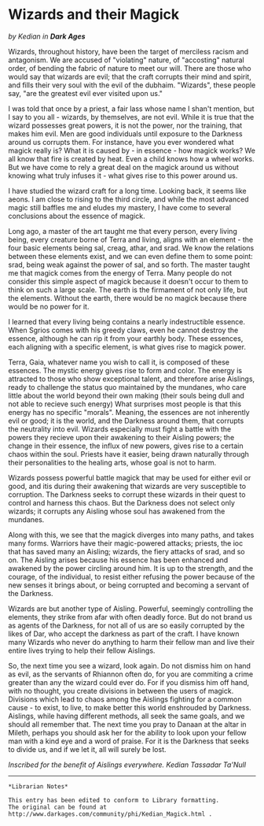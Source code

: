# Wizards and their Magick

_by Kedian in **Dark Ages**_

Wizards, throughout history, have been the target of merciless racism and
antagonism. We are accused of "violating" nature, of "accosting" natural order,
of bending the fabric of nature to meet our will. There are those who would say
that wizards are evil; that the craft corrupts their mind and spirit, and fills
their very soul with the evil of the dubhaim. "Wizards", these people say, "are
the greatest evil ever visited upon us."

I was told that once by a priest, a fair lass whose name I shan't mention, but
I say to you all - wizards, by themselves, are not evil. While it is true that
the wizard possesses great powers, it is not the power, nor the training, that
makes him evil. Men are good individuals until exposure to the Darkness around
us corrupts them. For instance, have you ever wondered what magick really is?
What it is caused by - in essence - how magick works? We all know that fire is
created by heat. Even a child knows how a wheel works. But we have come to rely
a great deal on the magick around us without knowing what truly infuses it -
what gives rise to this power around us.

I have studied the wizard craft for a long time. Looking back, it seems like
aeons. I am close to rising to the third circle, and while the most advanced
magic still baffles me and eludes my mastery, I have come to several
conclusions about the essence of magick.

Long ago, a master of the art taught me that every person, every living being,
every creature borne of Terra and living, aligns with an element \- the four
basic elements being sal, creag, athar, and srad. We know the relations between
these elements exist, and we can even define them to some point: srad, being
weak against the power of sal, and so forth. The master taught me that magick
comes from the energy of Terra. Many people do not consider this simple aspect
of magick because it doesn't occur to them to think on such a large scale. The
earth is the firmament of not only life, but the elements. Without the earth,
there would be no magick because there would be no power for it.

I learned that every living being contains a nearly indestructible essence.
When Sgrios comes with his greedy claws, even he cannot destroy the essence,
although he can rip it from your earthly body. These essences, each aligning
with a specific element, is what gives rise to magick power.

Terra, Gaia, whatever name you wish to call it, is composed of these essences.
The mystic energy gives rise to form and color. The energy is attracted to
those who show exceptional talent, and therefore arise Aislings, ready to
challenge the status quo maintained by the mundanes, who care little about the
world beyond their own making (their souls being dull and not able to recieve
such energy) What surprises most people is that this energy has no specific
"morals". Meaning, the essences are not inherently evil or good; it is the
world, and the Darkness around them, that corrupts the neutrality into evil.
Wizards especially must fight a battle with the powers they recieve upon their
awakening to their Aisling powers; the change in their essence, the influx of
new powers, gives rise to a certain chaos within the soul. Priests have it
easier, being drawn naturally through their personalities to the healing arts,
whose goal is not to harm.

Wizards possess powerful battle magick that may be used for either evil or
good, and itis during their awakening that wizards are very susceptible to
corruption. The Darkness seeks to corrupt these wizards in their quest to
control and harness this chaos. But the Darkness does not select only wizards;
it corrupts any Aisling whose soul has awakened from the mundanes.

Along with this, we see that the magick diverges into many paths, and takes
many forms. Warriors have their magic-powered attacks; priests, the ioc that
has saved many an Aisling; wizards, the fiery attacks of srad, and so on. The
Aisling arises because his essence has been enhanced and awakened by the power
circling around him. It is up to the strength, and the courage, of the
individual, to resist either refusing the power because of the new senses it
brings about, or being corrupted and becoming a servant of the Darkness.

Wizards are but another type of Aisling. Powerful, seemingly controlling the
elements, they strike from afar with often deadly force. But do not brand us as
agents of the Darkness, for not all of us are so easily corrupted by the likes
of Dar, who accept the darkness as part of the craft. I have known many Wizards
who never do anything to harm their fellow man and live their entire lives
trying to help their fellow Aislings.

So, the next time you see a wizard, look again. Do not dismiss him on hand as
evil, as the servants of Rhiannon often do, for you are commiting a crime
greater than any the wizard could ever do. For if you dismiss him off hand,
with no thought, you create divisions in between the users of magick. Divisions
which lead to chaos among the Aislings fighting for a common cause - to exist,
to live, to make better this world enshrouded by Darkness. Aislings, while
having different methods, all seek the same goals, and we should all remember
that. The next time you pray to Danaan at the altar in Mileth, perhaps you
should ask her for the ability to look upon your fellow man with a kind eye and
a word of praise. For it is the Darkness that seeks to divide us, and if we let
it, all will surely be lost.

_Inscribed for the benefit of Aislings everywhere._
_Kedian Tassadar Ta'Null_

***

```
*Librarian Notes*

This entry has been edited to conform to Library formatting.
The original can be found at http://www.darkages.com/community/phi/Kedian_Magick.html .
```

